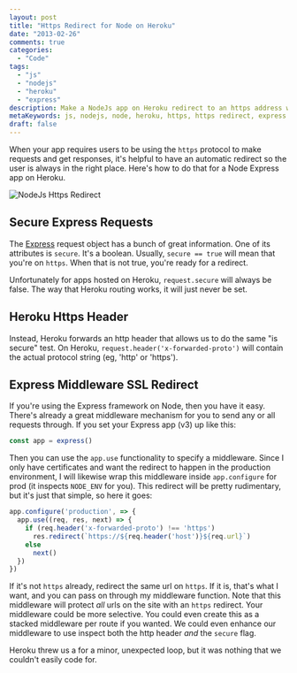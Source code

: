 ```yaml
---
layout: post
title: "Https Redirect for Node on Heroku"
date: "2013-02-26"
comments: true
categories:
  - "Code"
tags:
  - "js"
  - "nodejs"
  - "heroku"
  - "express"
description: Make a NodeJs app on Heroku redirect to an https address when it is not using one.
metaKeywords: js, nodejs, node, heroku, https, https redirect, express
draft: false
---
```


When your app requires users to be using the `https` protocol to make requests and get responses, it's helpful to have an automatic redirect so the user is always in the right place.  Here's how to do that for a Node Express app on Heroku.

![NodeJs Https Redirect](https://i.imgur.com/5rZ8H.png)

<!--more-->

## Secure Express Requests

The [Express](http://expressjs.com) request object has a bunch of great information.  One of its attributes is `secure`.  It's a boolean.  Usually, `secure == true` will mean that you're on `https`.  When that is not true, you're ready for a redirect.  

Unfortunately for apps hosted on Heroku, `request.secure` will always be false.  The way that Heroku routing works, it will just never be set.  

## Heroku Https Header

Instead, Heroku forwards an http header that allows us to do the same "is secure" test.  On Heroku, `request.header('x-forwarded-proto')` will contain the actual protocol string (eg, 'http' or 'https').

## Express Middleware SSL Redirect 

If you're using the Express framework on Node, then you have it easy.  There's already a great middleware mechanism for you to send any or all requests through.  If you set your Express app (v3) up like this:

```js
const app = express()
```

Then you can use the `app.use` functionality to specify a middleware.  Since I only have certificates and want the redirect to happen in the production environment, I will likewise wrap this middleware inside `app.configure` for prod (it inspects `NODE_ENV` for you).  This redirect will be pretty rudimentary, but it's just that simple, so here it goes:

```js
app.configure('production', => {
  app.use((req, res, next) => {
    if (req.header('x-forwarded-proto') !== 'https')
      res.redirect(`https://${req.header('host')}${req.url}`)
    else
      next()
  })
})
```

If it's not `https` already, redirect the same url on `https`.  If it is, that's what I want, and you can pass on through my middleware function.  Note that this middleware will protect *all* urls on the site with an `https` redirect.  Your middleware could be more selective.  You could even create this as a stacked middleware per route if you wanted.  We could even enhance our middleware to use inspect both the http header *and* the `secure` flag.

Heroku threw us a for a minor, unexpected loop, but it was nothing that we couldn't easily code for.
